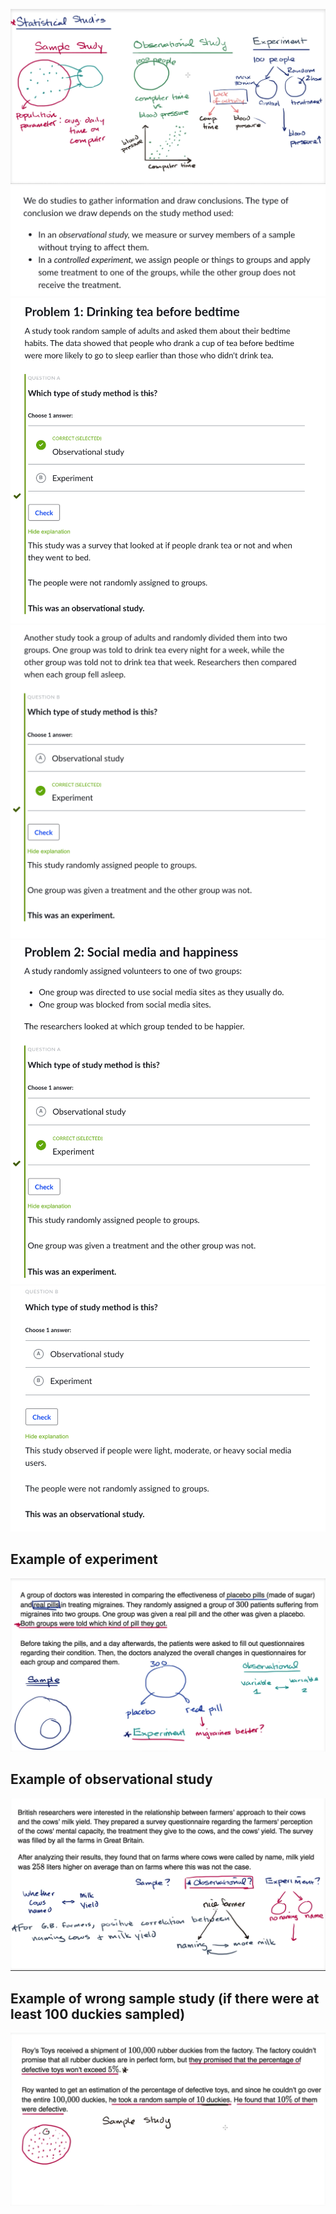 ![](type-ss-1.png)
![](type-ss-2.png)
![](type-ss-3.png)
![](type-ss-4.png)
![](type-ss-5.png)
![](type-ss-6.png)
## Example of experiment
![](exp.png)
## Example of observational study
![](obs.png)
## Example of wrong sample study (if there were at least 100 duckies sampled)
![](sample.png)

